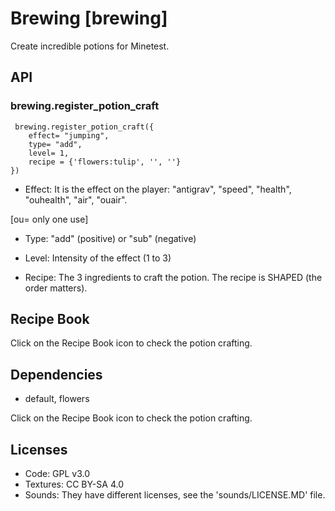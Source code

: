 # Brewing [brewing]

Create incredible potions for Minetest.

## API

### brewing.register_potion_craft

```
 brewing.register_potion_craft({
	effect= "jumping",
	type= "add",
	level= 1,
	recipe = {'flowers:tulip', '', ''}
})
```

- Effect: It is the effect on the player: "antigrav", "speed", "health", "ouhealth", "air", "ouair".

[ou= only one use]

- Type: "add" (positive) or "sub" (negative)

- Level: Intensity of the effect (1 to 3)

- Recipe: The 3 ingredients to craft the potion. The recipe is SHAPED (the order matters).

## Recipe Book

Click on the Recipe Book icon to check the potion crafting.

## Dependencies

- default, flowers

Click on the Recipe Book icon to check the potion crafting.

## Licenses

- Code: GPL v3.0
- Textures: CC BY-SA 4.0
- Sounds: They have different licenses, see the 'sounds/LICENSE.MD' file.
